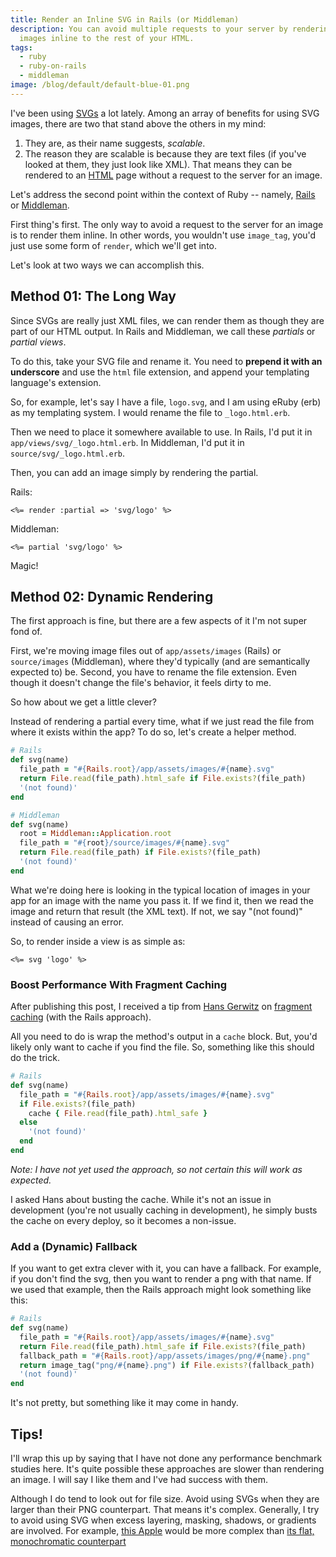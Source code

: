 ```yaml
---
title: Render an Inline SVG in Rails (or Middleman)
description: You can avoid multiple requests to your server by rendering SVG
  images inline to the rest of your HTML.
tags:
  - ruby
  - ruby-on-rails
  - middleman
image: /blog/default/default-blue-01.png
---
```


I've been using [SVGs](https://en.wikipedia.org/wiki/Scalable_Vector_Graphics) a lot lately. Among an array of benefits for using SVG images, there are two that stand above the others in my mind:

1. They are, as their name suggests, _scalable_.
2. The reason they are scalable is because they are text files (if you've looked at them, they just look like XML). That means they can be rendered to an [HTML](/blog/wtf-is-html/) page without a request to the server for an image.

Let's address the second point within the context of Ruby -- namely, [Rails](http://rubyonrails.org/) or [Middleman](https://middlemanapp.com/).

First thing's first. The only way to avoid a request to the server for an image is to render them inline. In other words, you wouldn't use `image_tag`, you'd just use some form of `render`, which we'll get into.

Let's look at two ways we can accomplish this.

## Method 01: The Long Way

Since SVGs are really just XML files, we can render them as though they are part of our HTML output. In Rails and Middleman, we call these _partials_ or _partial views_.

To do this, take your SVG file and rename it. You need to **prepend it with an underscore** and use the `html` file extension, and append your templating language's extension.

So, for example, let's say I have a file, `logo.svg`, and I am using eRuby (erb) as my templating system. I would rename the file to `_logo.html.erb`.

Then we need to place it somewhere available to use. In Rails, I'd put it in `app/views/svg/_logo.html.erb`. In Middleman, I'd put it in `source/svg/_logo.html.erb`.

Then, you can add an image simply by rendering the partial.

Rails:

```erb
<%= render :partial => 'svg/logo' %>
```

Middleman:

```erb
<%= partial 'svg/logo' %>
```

Magic!

## Method 02: Dynamic Rendering

The first approach is fine, but there are a few aspects of it I'm not super fond of.

First, we're moving image files out of `app/assets/images` (Rails) or `source/images` (Middleman), where they'd typically (and are semantically expected to) be. Second, you have to rename the file extension. Even though it doesn't change the file's behavior, it feels dirty to me.

So how about we get a little clever?

Instead of rendering a partial every time, what if we just read the file from where it exists within the app? To do so, let's create a helper method.

```ruby
# Rails
def svg(name)
  file_path = "#{Rails.root}/app/assets/images/#{name}.svg"
  return File.read(file_path).html_safe if File.exists?(file_path)
  '(not found)'
end

# Middleman
def svg(name)
  root = Middleman::Application.root
  file_path = "#{root}/source/images/#{name}.svg"
  return File.read(file_path) if File.exists?(file_path)
  '(not found)'
end
```

What we're doing here is looking in the typical location of images in your app for an image with the name you pass it. If we find it, then we read the image and return that result (the XML text). If not, we say "(not found)" instead of causing an error.

So, to render inside a view is as simple as:

```erb
<%= svg 'logo' %>
```

### Boost Performance With Fragment Caching

After publishing this post, I received a tip from [Hans Gerwitz](http://hans.gerwitz.com/) on [fragment caching](http://guides.rubyonrails.org/caching_with_rails) (with the Rails approach).

All you need to do is wrap the method's output in a `cache` block. But, you'd likely only want to cache if you find the file. So, something like this should do the trick.

```ruby
# Rails
def svg(name)
  file_path = "#{Rails.root}/app/assets/images/#{name}.svg"
  if File.exists?(file_path)
    cache { File.read(file_path).html_safe }
  else
    '(not found)'
  end
end
```

_Note: I have not yet used the approach, so not certain this will work as expected._

I asked Hans about busting the cache. While it's not an issue in development (you're not usually caching in development), he simply busts the cache on every deploy, so it becomes a non-issue.

### Add a (Dynamic) Fallback

If you want to get extra clever with it, you can have a fallback. For example, if you don't find the svg, then you want to render a png with that name. If we used that example, then the Rails approach might look something like this:

```ruby
# Rails
def svg(name)
  file_path = "#{Rails.root}/app/assets/images/#{name}.svg"
  return File.read(file_path).html_safe if File.exists?(file_path)
  fallback_path = "#{Rails.root}/app/assets/images/png/#{name}.png"
  return image_tag("png/#{name}.png") if File.exists?(fallback_path)
  '(not found)'
end
```

It's not pretty, but something like it may come in handy.

## Tips!

I'll wrap this up by saying that I have not done any performance benchmark studies here. It's quite possible these approaches are slower than rendering an image. I will say I like them and I've had success with them.

Although I do tend to look out for file size. Avoid using SVGs when they are larger than their PNG counterpart. That means it's complex. Generally, I try to avoid using SVG when excess layering, masking, shadows, or gradients are involved. For example, [this Apple](http://vignette1.wikia.nocookie.net/logopedia/images/0/02/Monochrome-Apple.png/revision/latest?cb=20100708111537) would be more complex than [its flat, monochromatic counterpart](http://cdn.osxdaily.com/wp-content/uploads/2010/10/giant-apple-logo-bw.png)
